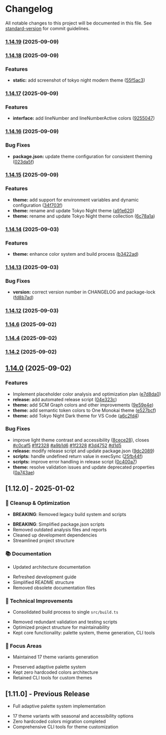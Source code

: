 # Changelog

All notable changes to this project will be documented in this file. See [standard-version](https://github.com/conventional-changelog/standard-version) for commit guidelines.

### [1.14.19](https://github.com/darqus/tokyo-night-moredn-vscode-theme/compare/v1.14.18...v1.14.19) (2025-09-09)

### [1.14.18](https://github.com/darqus/tokyo-night-moredn-vscode-theme/compare/v1.14.17...v1.14.18) (2025-09-09)


### Features

* **static:** add screenshot of tokyo night modern theme ([55f5ac3](https://github.com/darqus/tokyo-night-moredn-vscode-theme/commit/55f5ac3a9f7d9a066b0da84f41a55dbd9b57da0b))

### [1.14.17](https://github.com/darqus/tokyo-night-moredn-vscode-theme/compare/v1.14.16...v1.14.17) (2025-09-09)


### Features

* **interface:** add lineNumber and lineNumberActive colors ([9255047](https://github.com/darqus/tokyo-night-moredn-vscode-theme/commit/9255047c2421a4066db08833345f2a8b72da9b61))

### [1.14.16](https://github.com/darqus/tokyo-night-moredn-vscode-theme/compare/v1.14.15...v1.14.16) (2025-09-09)


### Bug Fixes

* **package.json:** update theme configuration for consistent theming ([023da5f](https://github.com/darqus/tokyo-night-moredn-vscode-theme/commit/023da5f94ae2911cd845da546d5abefe3d9f68a9))

### [1.14.15](https://github.com/darqus/tokyo-night-moredn-vscode-theme/compare/v1.14.14...v1.14.15) (2025-09-09)


### Features

* **theme:** add support for environment variables and dynamic configuration ([34f703f](https://github.com/darqus/tokyo-night-moredn-vscode-theme/commit/34f703f46339106027ff329ab76ad55c50bd7017))
* **theme:** rename and update Tokyo Night theme ([a91e620](https://github.com/darqus/tokyo-night-moredn-vscode-theme/commit/a91e620a15d4def9a06dc5e4f1fb239276ea368b))
* **theme:** rename and update Tokyo Night theme collection ([6c78a1a](https://github.com/darqus/tokyo-night-moredn-vscode-theme/commit/6c78a1a55692f18e155da8b826607041d2bdf0c6))

### [1.14.14](https://github.com/darqus/tokyo-night-moredn-vscode-theme/compare/v1.14.13...v1.14.14) (2025-09-03)

### Features

* **theme:** enhance color system and build process ([b3422ad](https://github.com/darqus/tokyo-night-moredn-vscode-theme/commit/b3422ad6035a65529494468322277ee243e1f8a9))

### [1.14.13](https://github.com/darqus/tokyo-night-moredn-vscode-theme/compare/v1.14.12...v1.14.13) (2025-09-03)

### Bug Fixes

* **version:** correct version number in CHANGELOG and package-lock ([fd8b7ad](https://github.com/darqus/tokyo-night-moredn-vscode-theme/commit/fd8b7addf12a4f75c367353a703483731b6f1c66))

### [1.14.12](https://github.com/darqus/tokyo-night-moredn-vscode-theme/compare/v1.14.10...v1.14.12) (2025-09-03)

### [1.14.6](https://github.com/darqus/tokyo-night-moredn-vscode-theme/compare/v1.14.3...v1.14.6) (2025-09-02)

### [1.14.4](https://github.com/darqus/tokyo-night-moredn-vscode-theme/compare/v1.14.1...v1.14.4) (2025-09-02)

### [1.14.2](https://github.com/darqus/tokyo-night-moredn-vscode-theme/compare/v1.13.0...v1.14.2) (2025-09-02)

## [1.14.0](https://github.com/darqus/tokyo-night-moredn-vscode-theme/compare/v1.11.0...v1.14.0) (2025-09-02)

### Features

* Implement placeholder color analysis and optimization plan ([e7d8da0](https://github.com/darqus/tokyo-night-moredn-vscode-theme/commit/e7d8da0b69f8e690e269a17c935c6c71333704f8))
* **release:** add automated release script ([04e323c](https://github.com/darqus/tokyo-night-moredn-vscode-theme/commit/04e323c35eb7c8b05972f9a1314b3ffa9ca26288))
* **theme:** add SCM Graph colors and other improvements ([9e59e4e](https://github.com/darqus/tokyo-night-moredn-vscode-theme/commit/9e59e4efee601b76da41c4177a871f98c8473a10))
* **theme:** add semantic token colors to One Monokai theme ([e527bcf](https://github.com/darqus/tokyo-night-moredn-vscode-theme/commit/e527bcffd74d8f157114e4a6227cb721a192ceb5))
* **theme:** add Tokyo Night Dark theme for VS Code ([a6c2fd4](https://github.com/darqus/tokyo-night-moredn-vscode-theme/commit/a6c2fd4796cab91530f4820df36f3616087b048b))

### Bug Fixes

* improve light theme contrast and accessibility ([8cece28](https://github.com/darqus/tokyo-night-moredn-vscode-theme/commit/8cece284cc570d514b5c5f9862bf9a4c61469b51)), closes [#c0caf5](https://github.com/darqus/tokyo-night-moredn-vscode-theme/issues/c0caf5) [#1f2328](https://github.com/darqus/tokyo-night-moredn-vscode-theme/issues/1f2328) [#a9b1d6](https://github.com/darqus/tokyo-night-moredn-vscode-theme/issues/a9b1d6) [#1f2328](https://github.com/darqus/tokyo-night-moredn-vscode-theme/issues/1f2328) [#3d4752](https://github.com/darqus/tokyo-night-moredn-vscode-theme/issues/3d4752) [#d1d5](https://github.com/darqus/tokyo-night-moredn-vscode-theme/issues/d1d5)
* **release:** modify release script and update package.json ([9dc2089](https://github.com/darqus/tokyo-night-moredn-vscode-theme/commit/9dc20892a905e9a0f5c9abc996a3d9e1cabbc609))
* **scripts:** handle undefined return value in execSync ([25fb44f](https://github.com/darqus/tokyo-night-moredn-vscode-theme/commit/25fb44f7463429b8ff8f437a07510690f2427bc7))
* **scripts:** improve error handling in release script ([0c400a7](https://github.com/darqus/tokyo-night-moredn-vscode-theme/commit/0c400a7f136f317e4e1a69b08ce1c5ca92b9f52d))
* **theme:** resolve validation issues and update deprecated properties ([0a743ae](https://github.com/darqus/tokyo-night-moredn-vscode-theme/commit/0a743aef7fef2baf580ca50a522a7e0666179681))

## [1.12.0] - 2025-01-02

### 🧹 Cleanup & Optimization

- **BREAKING**: Removed legacy build system and scripts
* **BREAKING**: Simplified package.json scripts
* Removed outdated analysis files and reports
* Cleaned up development dependencies
* Streamlined project structure

### 📚 Documentation

- Updated architecture documentation
* Refreshed development guide
* Simplified README structure
* Removed obsolete documentation files

### 🔧 Technical Improvements

- Consolidated build process to single `src/build.ts`
* Removed redundant validation and testing scripts
* Optimized project structure for maintainability
* Kept core functionality: palette system, theme generation, CLI tools

### 🎯 Focus Areas

- Maintained 17 theme variants generation
* Preserved adaptive palette system
* Kept zero hardcoded colors architecture
* Retained CLI tools for custom themes

## [1.11.0] - Previous Release

- Full adaptive palette system implementation
* 17 theme variants with seasonal and accessibility options
* Zero hardcoded colors migration completed
* Comprehensive CLI tools for theme customization
